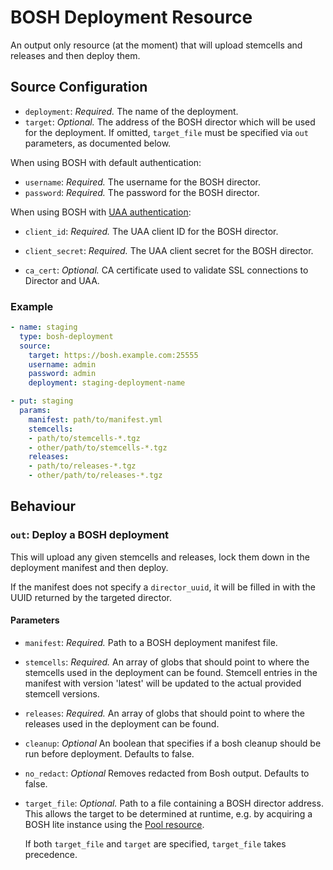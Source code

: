 # BOSH Deployment Resource

An output only resource (at the moment) that will upload stemcells and releases
and then deploy them.

## Source Configuration

* `deployment`: *Required.* The name of the deployment.
* `target`: *Optional.* The address of the BOSH director which will be used for
  the deployment. If omitted, `target_file` must be specified via `out`
  parameters, as documented below.

When using BOSH with default authentication:
* `username`: *Required.* The username for the BOSH director.
* `password`: *Required.* The password for the BOSH director.

When using BOSH with [UAA authentication](https://bosh.io/docs/director-users-uaa.html#client-login):
* `client_id`: *Required.* The UAA client ID for the BOSH director.
* `client_secret`: *Required.* The UAA client secret for the BOSH director.

* `ca_cert`: *Optional.* CA certificate used to validate SSL connections to Director and UAA.

### Example

``` yaml
- name: staging
  type: bosh-deployment
  source:
    target: https://bosh.example.com:25555
    username: admin
    password: admin
    deployment: staging-deployment-name
```

``` yaml
- put: staging
  params:
    manifest: path/to/manifest.yml
    stemcells:
    - path/to/stemcells-*.tgz
    - other/path/to/stemcells-*.tgz
    releases:
    - path/to/releases-*.tgz
    - other/path/to/releases-*.tgz
```

## Behaviour

### `out`: Deploy a BOSH deployment

This will upload any given stemcells and releases, lock them down in the
deployment manifest and then deploy.

If the manifest does not specify a `director_uuid`, it will be filled in with
the UUID returned by the targeted director.

#### Parameters

* `manifest`: *Required.* Path to a BOSH deployment manifest file.

* `stemcells`: *Required.* An array of globs that should point to where the
  stemcells used in the deployment can be found. Stemcell entries in the
  manifest with version 'latest' will be updated to the actual provided
  stemcell versions.

* `releases`: *Required.* An array of globs that should point to where the
  releases used in the deployment can be found.

* `cleanup`: *Optional* An boolean that specifies if a bosh cleanup should be
  run before deployment. Defaults to false.
* `no_redact`: *Optional* Removes redacted from Bosh output. Defaults to false.
* `target_file`: *Optional.* Path to a file containing a BOSH director address.
  This allows the target to be determined at runtime, e.g. by acquiring a BOSH
  lite instance using the [Pool
  resource](https://github.com/concourse/pool-resource).

  If both `target_file` and `target` are specified, `target_file` takes
  precedence.
